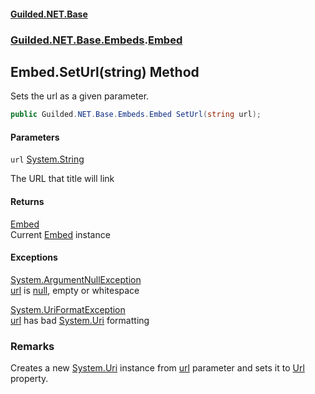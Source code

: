 
#### [Guilded.NET.Base](Guilded_NET_Base 'Guilded.NET.Base')
### [Guilded.NET.Base.Embeds](Guilded_NET_Base#Guilded_NET_Base_Embeds 'Guilded.NET.Base.Embeds').[Embed](Embed 'Guilded.NET.Base.Embeds.Embed')
## Embed.SetUrl(string) Method

Sets the url as a given parameter.
```csharp
public Guilded.NET.Base.Embeds.Embed SetUrl(string url);
```

#### Parameters

<a name='Guilded_NET_Base_Embeds_Embed_SetUrl(string)_url'></a>
`url` [System.String](https://docs.microsoft.com/en-us/dotnet/api/System.String 'System.String')

The URL that title will link


#### Returns
[Embed](Embed 'Guilded.NET.Base.Embeds.Embed')  
Current [Embed](Embed 'Guilded.NET.Base.Embeds.Embed') instance


#### Exceptions

[System.ArgumentNullException](https://docs.microsoft.com/en-us/dotnet/api/System.ArgumentNullException 'System.ArgumentNullException')  
[url](Embed_SetUrl(string)#Guilded_NET_Base_Embeds_Embed_SetUrl(string)_url 'Guilded.NET.Base.Embeds.Embed.SetUrl(string).url') is [null](https://docs.microsoft.com/en-us/dotnet/csharp/language-reference/keywords/null 'https://docs.microsoft.com/en-us/dotnet/csharp/language-reference/keywords/null'), empty or whitespace

[System.UriFormatException](https://docs.microsoft.com/en-us/dotnet/api/System.UriFormatException 'System.UriFormatException')  
[url](Embed_SetUrl(string)#Guilded_NET_Base_Embeds_Embed_SetUrl(string)_url 'Guilded.NET.Base.Embeds.Embed.SetUrl(string).url') has bad [System.Uri](https://docs.microsoft.com/en-us/dotnet/api/System.Uri 'System.Uri') formatting

### Remarks
  
Creates a new [System.Uri](https://docs.microsoft.com/en-us/dotnet/api/System.Uri 'System.Uri') instance from [url](Embed_SetUrl(string)#Guilded_NET_Base_Embeds_Embed_SetUrl(string)_url 'Guilded.NET.Base.Embeds.Embed.SetUrl(string).url') parameter and sets it to [Url](Embed_Url 'Guilded.NET.Base.Embeds.Embed.Url') property.